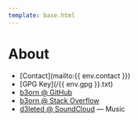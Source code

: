 ```yaml
---
template: base.html
---
```


# About
- [Contact](mailto:{{ env.contact }})
- [GPG Key](/{{ env.gpg }}.txt)
- [b3orn @ GitHub](https://github.com/b3orn)
- [b3orn @ Stack Overflow](https://stackoverflow.com/users/1812029/b3orn)
- [d3leted @ SoundCloud](https://soundcloud.com/b3ndrwashere) &mdash; Music
